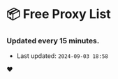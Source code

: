 # :package: Free Proxy List
### Updated every 15 minutes.

- Last updated: `2024-09-03 18:58`

:heart:
